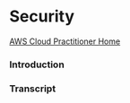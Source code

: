 # Security

[AWS Cloud Practitioner Home](https://github.com/pslucas0212/AWS-Cloud-Practioner)

### Introduction

### Transcript
